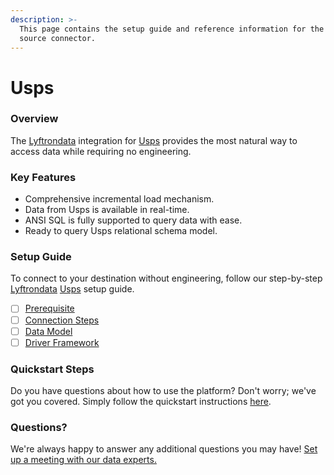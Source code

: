 ```yaml
---
description: >-
  This page contains the setup guide and reference information for the Usps
  source connector.
---
```


# Usps

### Overview

The [Lyftrondata](https://www.lyftrondata.com/) integration for [Usps](https://www.lyftrondata.com/integration/commerce-analytics/usps/) provides the most natural way to access data while requiring no engineering.

### Key Features

* Comprehensive incremental load mechanism.
* Data from Usps is available in real-time.
* ANSI SQL is fully supported to query data with ease.
* Ready to query Usps relational schema model.

### Setup Guide

To connect to your destination without engineering, follow our step-by-step [Lyftrondata](https://www.lyftrondata.com/) [Usps](https://www.lyftrondata.com/integration/commerce-analytics/usps/) setup guide.

* [ ] [Prerequisite](prerequisite.md)
* [ ] [Connection Steps](connection-steps.md)
* [ ] [Data Model](data-model/erd.md)
* [ ] [Driver Framework](driver-framework/)

### Quickstart Steps

Do you have questions about how to use the platform? Don't worry; we've got you covered. Simply follow the quickstart instructions [here](../../).

### Questions? <a href="#questions" id="questions"></a>

We're always happy to answer any additional questions you may have! [Set up a meeting with our data experts.](https://www.lyftrondata.com/book-a-meeting/)
